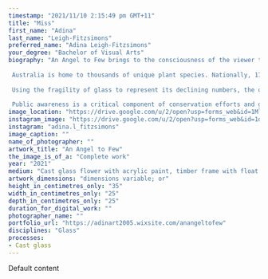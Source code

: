 ```yaml
---
timestamp: "2021/11/10 2:15:49 pm GMT+11"
title: "Miss"
first_name: "Adina"
last_name: "Leigh-Fitzsimons"
preferred_name: "Adina Leigh-Fitzsimons"
your_degree: "Bachelor of Visual Arts"
biography: "An Angel to Few brings to the consciousness of the viewer the rapid decline, in not only the Canberra Spider Orchid, but all endangered plant species across the country. This special orchid is truly beautiful, inspiring the form and colour of this artwork. 
 
 Australia is home to thousands of unique plant species. Nationally, 17% of plants threatened are orchids. The Canberra Spider Orchid, (Caladenia Actensis) is endemic to the Canberra region. It grows in a limited number of areas.
 
 Using the fragility of glass to represent its declining numbers, the orchid in this piece is preserved, as if frozen, within the glass walls of the greenhouse. The greenhouse is used as a metaphor for protection and retreat during turbulent times. It signifies the research that is necessary in order for this orchid to thrive for future generations to enjoy. 
 
 Public awareness is a critical component of conservation efforts and getting people involved in preservation. An Angel to Few speaks to a personal passion for Canberraâ€™s urban interface with bushland, the fragility of its uniqueness, and the importance of effective conservation management."
image_location: "https://drive.google.com/u/2/open?usp=forms_web&id=1MlLSD0C_go2zsHUjPBT9N_Y7WCNS5Nxb"
instagram_image: "https://drive.google.com/u/2/open?usp=forms_web&id=1dk03ieHkrTMbpuMhXrCoPqaRmb5iI1GW"
instagram: "adina.l_fitzsimons"
image_caption: ""
name_of_photographer: ""
artwork_title: "An Angel to Few"
the_image_is_of_a: "Complete work"
year: "2021"
medium: "Cast glass flower with acrylic paint, timber frame with float glass panels"
artwork_dimensions: "dimensions variable; or"
height_in_centimetres_only: "35"
width_in_centimetres_only: "25"
depth_in_centimetres_only: "25"
duration_for_digital_work: ""
photographer_name: ""
portfolio_url: "https://adinart2005.wixsite.com/anangeltofew"
disciplines: "Glass"
processes:
- Cast glass
---
```


Default content
